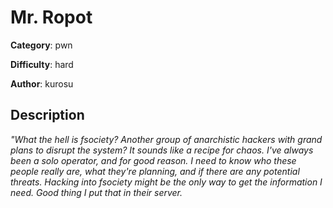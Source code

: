 # Mr. Ropot

**Category**: pwn

**Difficulty**: hard

**Author**: kurosu

## Description
*"What the hell is fsociety? Another group of anarchistic hackers with grand plans to disrupt the system? It sounds like a recipe for chaos. I've always been a solo operator, and for good reason. I need to know who these people really are, what they're planning, and if there are any potential threats. Hacking into fsociety might be the only way to get the information I need. Good thing I put that in their server.*
